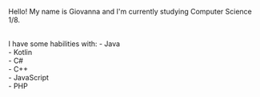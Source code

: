 Hello! My name is Giovanna and I'm currently studying Computer Science 1/8. 

<br/>I have some habilities with:
      - Java<br/>
      - Kotlin<br/>
      - C#<br/>
      - C++<br/>
      - JavaScript<br/>
      - PHP<br/>
      
     

 
